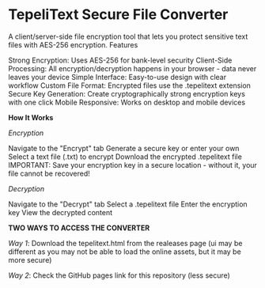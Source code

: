 # TepeliText Secure File Converter

A client/server-side file encryption tool that lets you protect sensitive text files with AES-256 encryption.
Features

Strong Encryption: Uses AES-256 for bank-level security
Client-Side Processing: All encryption/decryption happens in your browser - data never leaves your device
Simple Interface: Easy-to-use design with clear workflow
Custom File Format: Encrypted files use the .tepelitext extension
Secure Key Generation: Create cryptographically strong encryption keys with one click
Mobile Responsive: Works on desktop and mobile devices

**How It Works**

*Encryption*

Navigate to the "Encrypt" tab
Generate a secure key or enter your own
Select a text file (.txt) to encrypt
Download the encrypted .tepelitext file
IMPORTANT: Save your encryption key in a secure location - without it, your file cannot be recovered!

*Decryption*

Navigate to the "Decrypt" tab
Select a .tepelitext file
Enter the encryption key
View the decrypted content

**TWO WAYS TO ACCESS THE CONVERTER**

*Way 1*: Download the tepelitext.html from the realeases page (ui may be different as you may not be able to load the online assets, but it may be more secure)

*Way 2*: Check the GitHub pages link for this repository (less secure)
